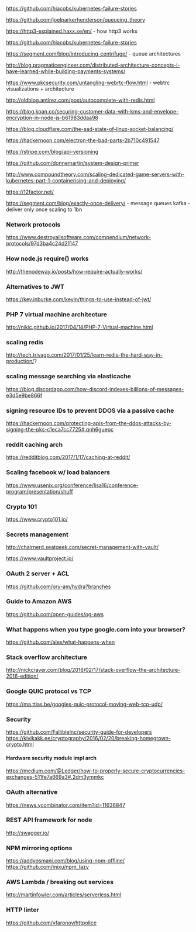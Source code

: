 https://github.com/hjacobs/kubernetes-failure-stories

https://github.com/joelparkerhenderson/queueing_theory

https://http3-explained.haxx.se/en/ - how http3 works

https://github.com/hjacobs/kubernetes-failure-stories

https://segment.com/blog/introducing-centrifuge/ - queue architectures

http://blog.pragmaticengineer.com/distributed-architecture-concepts-i-have-learned-while-building-payments-systems/

https://www.pkcsecurity.com/untangling-webrtc-flow.html - webtrc visualizations + architecture

http://oldblog.antirez.com/post/autocomplete-with-redis.html

https://blog.koan.co/securing-customer-data-with-kms-and-envelope-encryption-in-node-js-b61983ddaa98

https://blog.cloudflare.com/the-sad-state-of-linux-socket-balancing/

https://hackernoon.com/electron-the-bad-parts-2b710c491547

https://stripe.com/blog/api-versioning

https://github.com/donnemartin/system-design-primer

http://www.compoundtheory.com/scaling-dedicated-game-servers-with-kubernetes-part-1-containerising-and-deploying/

https://12factor.net/

https://segment.com/blog/exactly-once-delivery/ - message queues kafka - deliver only once scaling to 1bn

### Network protocols

https://www.destroyallsoftware.com/compendium/network-protocols/97d3ba4c24d21147

### How node.js require() works

http://thenodeway.io/posts/how-require-actually-works/

### Alternatives to JWT

https://kev.inburke.com/kevin/things-to-use-instead-of-jwt/

### PHP 7 virtual machine architecture

http://nikic.github.io/2017/04/14/PHP-7-Virtual-machine.html

### scaling redis

http://tech.trivago.com/2017/01/25/learn-redis-the-hard-way-in-production/?

### scaling message searching via elasticache

https://blog.discordapp.com/how-discord-indexes-billions-of-messages-e3d5e9be866f

### signing resource IDs to prevent DDOS via a passive cache

https://hackernoon.com/protecting-apis-from-the-ddos-attacks-by-signing-the-pks-c1eca7cc7725#.qnh6guepc

### reddit caching arch

https://redditblog.com/2017/1/17/caching-at-reddit/

### Scaling facebook w/ load balancers

https://www.usenix.org/conference/lisa16/conference-program/presentation/shuff

### Crypto 101

https://www.crypto101.io/

### Secrets management

http://chairnerd.seatgeek.com/secret-management-with-vault/

https://www.vaultproject.io/

### OAuth 2 server + ACL

https://github.com/ory-am/hydra?branches

### Guide to Amazon AWS

https://github.com/open-guides/og-aws

### What happens when you type google.com into your browser?

https://github.com/alex/what-happens-when

### Stack overflow architecture

http://nickcraver.com/blog/2016/02/17/stack-overflow-the-architecture-2016-edition/

### Google QUIC protocol vs TCP

https://ma.ttias.be/googles-quic-protocol-moving-web-tcp-udp/

### Security

https://github.com/FallibleInc/security-guide-for-developers
https://kivikakk.ee/cryptography/2016/02/20/breaking-homegrown-crypto.html

#### Hardware security module impl arch

https://medium.com/@Ledger/how-to-properly-secure-cryptocurrencies-exchanges-511fe7a669a3#.2dm3ymmkc

### OAuth alternative

https://news.ycombinator.com/item?id=11636847

### REST API framework for node

http://swagger.io/

### NPM mirroring options

https://addyosmani.com/blog/using-npm-offline/
https://github.com/mixu/npm_lazy

### AWS Lambda / breaking out services

http://martinfowler.com/articles/serverless.html

### HTTP linter

https://github.com/vfaronov/httpolice
